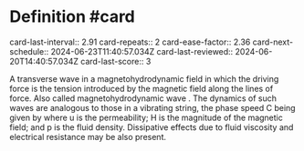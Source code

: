 # Definition #card
card-last-interval:: 2.91
card-repeats:: 2
card-ease-factor:: 2.36
card-next-schedule:: 2024-06-23T11:40:57.034Z
card-last-reviewed:: 2024-06-20T14:40:57.034Z
card-last-score:: 3

A transverse wave in a magnetohydrodynamic field in which the driving
force is the tension introduced by the magnetic field along the lines of
force. Also called magnetohydrodynamic wave . The dynamics of such waves
are analogous to those in a vibrating string, the phase speed C being
given by where u is the permeability; H is the magnitude of the magnetic
field; and p is the fluid density. Dissipative effects due to fluid
viscosity and electrical resistance may be also present.